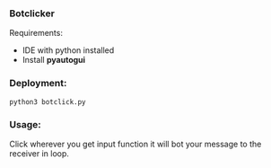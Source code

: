 ### Botclicker

Requirements:
* IDE with python installed
* Install <strong>pyautogui</strong>

### Deployment:
```
python3 botclick.py
```
### Usage: 
Click wherever you get input function it will bot your message to the receiver in loop.

